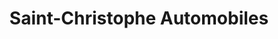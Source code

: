 ---
title: "Saint-Christophe Automobiles"
url: /fains-veel/saint-christophe-automobiles/
shop: Autohaus
---